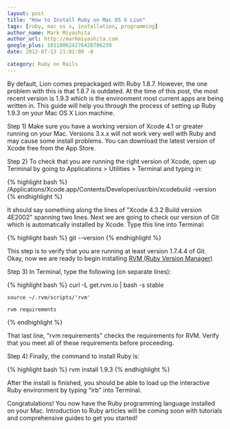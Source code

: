```yaml
---
layout: post
title: "How to Install Ruby on Mac OS X Lion"
tags: [ruby, mac os x, installation, programming]
author_name: Mark Miyashita
author_url: http://markmiyashita.com
google_plus: 101180624276428786239
date: 2012-07-13 21:01:00 -8

category: Ruby on Rails
---
```


By default, Lion comes prepackaged with Ruby 1.8.7. However, the one problem with this is that 1.8.7 is outdated. At the time of this post, the most recent version is 1.9.3 which is the environment most current apps are being written in. This guide will help you through the process of setting up Ruby 1.9.3 on your Mac OS X Lion machine.

Step 1) Make sure you have a working version of Xcode 4.1 or greater running on your Mac. Versions 3.x.x will not work very well with Ruby and may cause some install problems. You can download the latest version of Xcode free from the App Store.

Step 2) To check that you are running the right version of Xcode, open up Terminal by going to Applications > Utilities > Terminal and typing in:
    
{% highlight bash %}
    /Applications/Xcode.app/Contents/Developer/usr/bin/xcodebuild -version
{% endhighlight %}

It should say something along the lines of "Xcode 4.3.2 Build version 4E2002" spanning two lines. Next we are going to check our version of Git which is automatically installed by Xcode. Type this line into Terminal:

{% highlight bash %}
    git --version
{% endhighlight %}

This step is to verify that you are running at least version 1.7.4.4 of Git. Okay, now we are ready to begin installing <a href="http://beginrescueend.com/">RVM (Ruby Version Manager)</a>

Step 3) In Terminal, type the following (on separate lines):

{% highlight bash %}
    curl -L get.rvm.io | bash -s stable

    source ~/.rvm/scripts/'rvm'

    rvm requirements
{% endhighlight %}

That last line, "rvm requirements" checks the requirements for RVM. Verify that you meet all of these requirements before proceeding.

Step 4) Finally, the command to install Ruby is:

{% highlight bash %}
    rvm install 1.9.3
{% endhighlight %}

After the install is finished, you should be able to load up the interactive Ruby environment by typing "irb" into Terminal.

Congratulations! You now have the Ruby programming language installed on your Mac. Introduction to Ruby articles will be coming soon with tutorials and comprehensive guides to get you started!